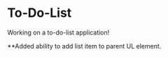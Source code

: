 # To-Do-List
Working on a to-do-list application!

**Added ability to add list item to parent UL element. 
